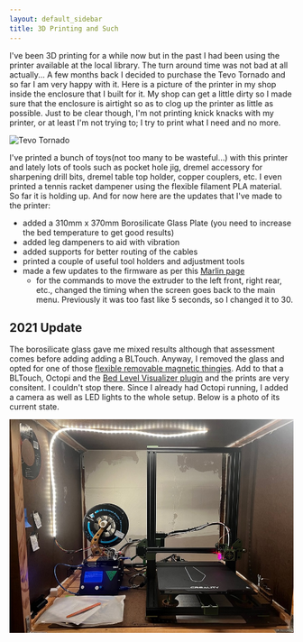 ```yaml
---
layout: default_sidebar
title: 3D Printing and Such
---
```


I've been 3D printing for a while now but in the past I had been using the printer available at the local library. The turn around time was not bad at all actually... A few months back I decided to purchase the Tevo Tornado and so far I am very happy with it. Here is a picture of the printer in my shop inside the enclosure that I built for it. My shop can get a little dirty so I made sure that the enclosure is airtight so as to clog up the printer as little as possible. Just to be clear though, I'm not printing knick knacks with my printer, or at least I'm not trying to; I try to print what I need and no more. 

![Tevo Tornado](assets/tevo_tornado.jpg)

I've printed a bunch of toys(not too many to be wasteful...) with this printer and lately lots of tools such as pocket hole jig, dremel accessory for sharpening drill bits, dremel table top holder, copper couplers, etc. I even printed a tennis racket dampener using the flexible filament PLA material. So far it is holding up. And for now here are the updates that I've made to the printer:

* added a 310mm x 370mm Borosilicate Glass Plate (you need to increase the bed temperature to get good results)
* added leg dampeners to aid with vibration
* added supports for better routing of the cables
* printed a couple of useful tool holders and adjustment tools
* made a few updates to the firmware as per this [Marlin page](https://github.com/arunoda/marlin)
  * for the commands to move the extruder to the left front, right rear, etc., changed the timing when the screen goes back to the main menu. Previously it was too fast like 5 seconds, so I changed it to 30. 


## 2021 Update

The borosilicate glass gave me mixed results although that assessment comes before adding adding a BLTouch.  Anyway, I removed the glass and opted for one of those [flexible removable magnetic thingies](https://www.amazon.com/Creality-3D-Ultra-Flexible-Removable-9-25x9-25/dp/B07GRSDKS9). Add to that a BLTouch, Octopi and the [Bed Level Visualizer plugin](https://plugins.octoprint.org/plugins/bedlevelvisualizer/) and the prints are very consitent. I couldn't stop there. Since I already had Octopi running, I added a camera as well as LED lights to the whole setup. Below is a photo of its current state.

![Tevo Tornado ao 2021](assets/tevo_tornado2.jpg)